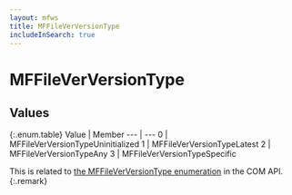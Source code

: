```yaml
---
layout: mfws
title: MFFileVerVersionType
includeInSearch: true
---
```


# MFFileVerVersionType

## Values

{:.enum.table}
Value | Member
--- | ---
0 | MFFileVerVersionTypeUninitialized 
1 | MFFileVerVersionTypeLatest 
2 | MFFileVerVersionTypeAny 
3 | MFFileVerVersionTypeSpecific 

This is related to [the MFFileVerVersionType enumeration](https://developer.m-files.com/APIs/COM-API/Reference/index.html#MFilesAPI~MFFileVerVersionType.html) in the COM API.
{:.remark}